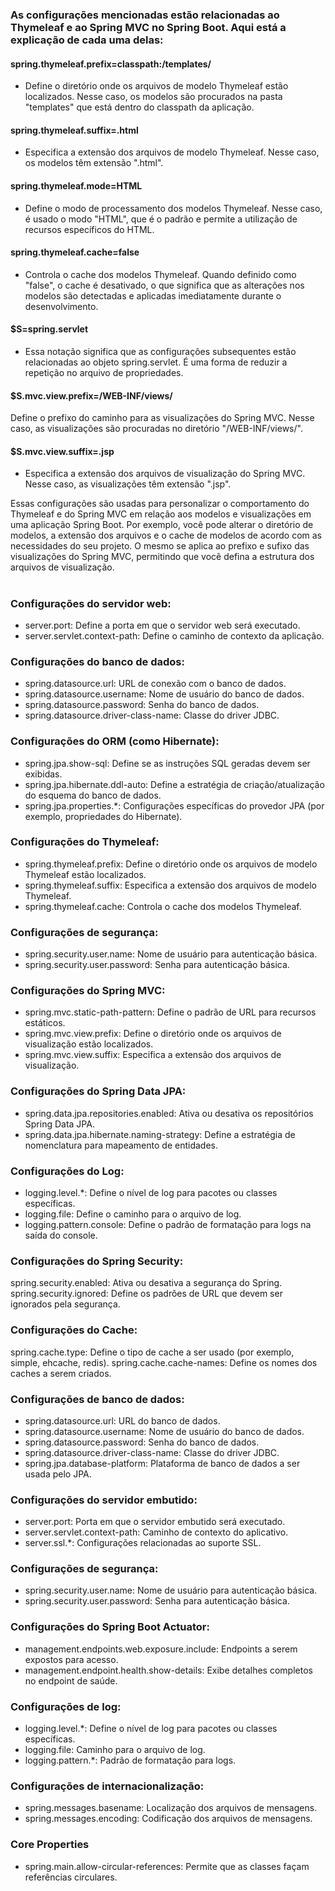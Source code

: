 ### As configurações mencionadas estão relacionadas ao Thymeleaf e ao Spring MVC no Spring Boot. Aqui está a explicação de cada uma delas:

#### spring.thymeleaf.prefix=classpath:/templates/
- Define o diretório onde os arquivos de modelo Thymeleaf estão localizados. Nesse caso, os modelos são procurados na pasta "templates" que está dentro do classpath da aplicação.

#### spring.thymeleaf.suffix=.html
- Especifica a extensão dos arquivos de modelo Thymeleaf. Nesse caso, os modelos têm extensão ".html".

#### spring.thymeleaf.mode=HTML
- Define o modo de processamento dos modelos Thymeleaf. Nesse caso, é usado o modo "HTML", que é o padrão e permite a utilização de recursos específicos do HTML.

#### spring.thymeleaf.cache=false
- Controla o cache dos modelos Thymeleaf. Quando definido como "false", o cache é desativado, o que significa que as alterações nos modelos são detectadas e aplicadas imediatamente durante o desenvolvimento.

#### $S=spring.servlet
- Essa notação significa que as configurações subsequentes estão relacionadas ao objeto spring.servlet. É uma forma de reduzir a repetição no arquivo de propriedades.

#### $S.mvc.view.prefix=/WEB-INF/views/
Define o prefixo do caminho para as visualizações do Spring MVC. Nesse caso, as visualizações são procuradas no diretório "/WEB-INF/views/".

#### $S.mvc.view.suffix=.jsp
- Especifica a extensão dos arquivos de visualização do Spring MVC. Nesse caso, as visualizações têm extensão ".jsp".

Essas configurações são usadas para personalizar o comportamento do Thymeleaf e do Spring MVC em relação aos modelos e visualizações em uma aplicação Spring Boot. Por exemplo, você pode alterar o diretório de modelos, a extensão dos arquivos e o cache de modelos de acordo com as necessidades do seu projeto. O mesmo se aplica ao prefixo e sufixo das visualizações do Spring MVC, permitindo que você defina a estrutura dos arquivos de visualização.

#

### Configurações do servidor web:

- server.port: Define a porta em que o servidor web será executado.
- server.servlet.context-path: Define o caminho de contexto da aplicação.

### Configurações do banco de dados:

- spring.datasource.url: URL de conexão com o banco de dados.
- spring.datasource.username: Nome de usuário do banco de dados.
- spring.datasource.password: Senha do banco de dados.
- spring.datasource.driver-class-name: Classe do driver JDBC.

### Configurações do ORM (como Hibernate):

- spring.jpa.show-sql: Define se as instruções SQL geradas devem ser exibidas.
- spring.jpa.hibernate.ddl-auto: Define a estratégia de criação/atualização do esquema do banco de dados.
- spring.jpa.properties.*: Configurações específicas do provedor JPA (por exemplo, propriedades do Hibernate).

### Configurações do Thymeleaf:

- spring.thymeleaf.prefix: Define o diretório onde os arquivos de modelo Thymeleaf estão localizados.
- spring.thymeleaf.suffix: Especifica a extensão dos arquivos de modelo Thymeleaf.
- spring.thymeleaf.cache: Controla o cache dos modelos Thymeleaf.

### Configurações de segurança:

- spring.security.user.name: Nome de usuário para autenticação básica.
- spring.security.user.password: Senha para autenticação básica.

### Configurações do Spring MVC:

- spring.mvc.static-path-pattern: Define o padrão de URL para recursos estáticos.
- spring.mvc.view.prefix: Define o diretório onde os arquivos de visualização estão localizados.
- spring.mvc.view.suffix: Especifica a extensão dos arquivos de visualização.

### Configurações do Spring Data JPA:

- spring.data.jpa.repositories.enabled: Ativa ou desativa os repositórios Spring Data JPA.
- spring.data.jpa.hibernate.naming-strategy: Define a estratégia de nomenclatura para mapeamento de entidades.

### Configurações do Log:

- logging.level.*: Define o nível de log para pacotes ou classes específicas.
- logging.file: Define o caminho para o arquivo de log.
- logging.pattern.console: Define o padrão de formatação para logs na saída do console.

### Configurações do Spring Security:

spring.security.enabled: Ativa ou desativa a segurança do Spring.
spring.security.ignored: Define os padrões de URL que devem ser ignorados pela segurança.

### Configurações do Cache:

spring.cache.type: Define o tipo de cache a ser usado (por exemplo, simple, ehcache, redis).
spring.cache.cache-names: Define os nomes dos caches a serem criados.


### Configurações de banco de dados:

- spring.datasource.url: URL do banco de dados.
- spring.datasource.username: Nome de usuário do banco de dados.
- spring.datasource.password: Senha do banco de dados.
- spring.datasource.driver-class-name: Classe do driver JDBC.
- spring.jpa.database-platform: Plataforma de banco de dados a ser usada pelo JPA.

### Configurações do servidor embutido:

- server.port: Porta em que o servidor embutido será executado.
- server.servlet.context-path: Caminho de contexto do aplicativo.
- server.ssl.*: Configurações relacionadas ao suporte SSL.

### Configurações de segurança:

- spring.security.user.name: Nome de usuário para autenticação básica.
- spring.security.user.password: Senha para autenticação básica.

### Configurações do Spring Boot Actuator:

- management.endpoints.web.exposure.include: Endpoints a serem expostos para acesso.
- management.endpoint.health.show-details: Exibe detalhes completos no endpoint de saúde.

### Configurações de log:

- logging.level.*: Define o nível de log para pacotes ou classes específicas.
- logging.file: Caminho para o arquivo de log.
- logging.pattern.*: Padrão de formatação para logs.

### Configurações de internacionalização:

- spring.messages.basename: Localização dos arquivos de mensagens.
- spring.messages.encoding: Codificação dos arquivos de mensagens.

### Core Properties
- spring.main.allow-circular-references: Permite que as classes façam referências circulares. 